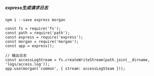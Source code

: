 ##### express生成请求日志
    npm i --save express morgan
    
    const fs = require('fs');
    const path = require('path');
    const express = require('express');
    const morgan = require('morgan');
    const app = express();
    
    // 输出日志
    const accessLogStream = fs.createWriteStream(path.join(__dirname, 'logs/access.log'));
    app.use(morgan('common', { stream: accessLogSteam }));